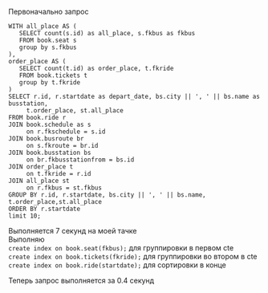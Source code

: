 Первоначально запрос 
 ```
 WITH all_place AS (
    SELECT count(s.id) as all_place, s.fkbus as fkbus
    FROM book.seat s
    group by s.fkbus
),
order_place AS (
    SELECT count(t.id) as order_place, t.fkride
    FROM book.tickets t
    group by t.fkride
)
SELECT r.id, r.startdate as depart_date, bs.city || ', ' || bs.name as busstation,  
      t.order_place, st.all_place
FROM book.ride r
JOIN book.schedule as s
      on r.fkschedule = s.id
JOIN book.busroute br
      on s.fkroute = br.id
JOIN book.busstation bs
      on br.fkbusstationfrom = bs.id
JOIN order_place t
      on t.fkride = r.id
JOIN all_place st
      on r.fkbus = st.fkbus
GROUP BY r.id, r.startdate, bs.city || ', ' || bs.name, t.order_place,st.all_place
ORDER BY r.startdate
limit 10;
```
Выполняется 7 секунд на моей тачке  
Выполняю  
`create index on book.seat(fkbus);` для группировки в первом cte  
`create index on book.tickets(fkride);` для группировки во втором в cte  
`create index on book.ride(startdate);` для сортировки в конце  

Теперь запрос выполняется за 0.4 секунд